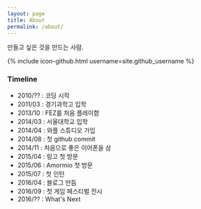 ```yaml
---
layout: page
title: About
permalink: /about/
---
```


만들고 싶은 것을 만드는 사람.

{% include icon-github.html username=site.github_username %}

### Timeline

- 2010/?? : 코딩 시작
- 2011/03 : 경기과학고 입학
- 2013/10 : FEZ를 처음 플레이함
- 2014/03 : 서울대학교 입학
- 2014/04 : 와플 스튜디오 가입
- 2014/08 : 첫 github commit
- 2014/11 : 처음으로 좋은 이어폰을 삼
- 2015/04 : 링고 첫 방문
- 2015/06 : Amormio 첫 방문
- 2015/07 : 첫 인턴
- 2016/04 : 블로그 만듬
- 2016/09 : 첫 게임 페스티벌 전시
- 2016/?? : What's Next

